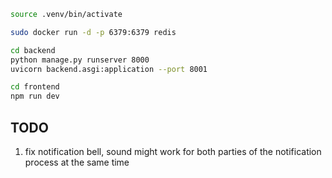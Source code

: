 ```bash
source .venv/bin/activate

sudo docker run -d -p 6379:6379 redis

cd backend
python manage.py runserver 8000
uvicorn backend.asgi:application --port 8001

cd frontend
npm run dev
```

## TODO

1. fix notification bell, sound might work for both parties of the notification process at the same time
